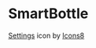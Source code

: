 # SmartBottle


<a target="_blank" href="https://icons8.com/icon/flyFkP7sj07V/settings">Settings</a> icon by <a target="_blank" href="https://icons8.com">Icons8</a>
